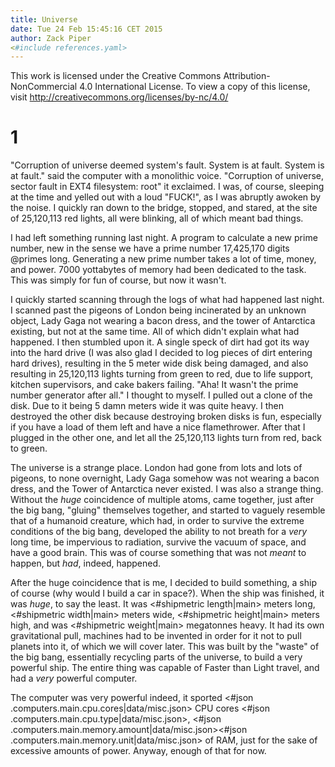 ```yaml
---
title: Universe
date: Tue 24 Feb 15:45:16 CET 2015
author: Zack Piper
<#include references.yaml>
---
```


This work is licensed under the Creative Commons Attribution-NonCommercial 4.0 International License. To view a copy of this license, visit http://creativecommons.org/licenses/by-nc/4.0/

# 1

"Corruption of universe deemed system's fault. System is at fault. System is at fault." said the computer with a monolithic voice. "Corruption of universe, sector fault in EXT4 filesystem: root" it exclaimed. I was, of course, sleeping at the time and yelled out with a loud "FUCK!", as I was abruptly awoken by the noise. I quickly ran down to the bridge, stopped, and stared, at the site of 25,120,113 red lights, all were blinking, all of which meant bad things.

I had left something running last night. A program to calculate a new prime number, new in the sense we have a prime number 17,425,170 digits @primes long. Generating a new prime number takes a lot of time, money, and power. 7000 yottabytes of memory had been dedicated to the task. This was simply for fun of course, but now it wasn't.

I quickly started scanning through the logs of what had happened last night. I scanned past the pigeons of London being incinerated by an unknown object, Lady Gaga not wearing a bacon dress, and the tower of Antarctica existing, but not at the same time. All of which didn't explain what had happened. I then stumbled upon it. A single speck of dirt had got its way into the hard drive (I was also glad I decided to log pieces of dirt entering hard drives), resulting in the 5 meter wide disk being damaged, and also resulting in 25,120,113 lights turning from green to red, due to life support, kitchen supervisors, and cake bakers failing. "Aha! It wasn't the prime number generator after all." I thought to myself. I pulled out a clone of the disk. Due to it being 5 damn meters wide it was quite heavy. I then destroyed the other disk because destroying broken disks is fun, especially if you have a load of them left and have a nice flamethrower. After that I plugged in the other one, and let all the 25,120,113 lights turn from red, back to green.

The universe is a strange place. London had gone from lots and lots of pigeons, to none overnight, Lady Gaga somehow was not wearing a bacon dress, and the Tower of Antarctica never existed. I was also a strange thing. Without the *huge* coincidence of multiple atoms, came together, just after the big bang, "gluing" themselves together, and started to vaguely resemble that of a humanoid creature, which had, in order to survive the extreme conditions of the big bang, developed the ability to not breath for a *very* long time, be impervious to radiation, survive the vacuum of space, and have a good brain. This was of course something that was not *meant* to happen, but *had*, indeed, happened.

After the huge coincidence that is me, I decided to build something, a ship of course (why would I build a car in space?). When the ship was finished, it was *huge*, to say the least. It was <#shipmetric length|main> meters long, <#shipmetric width|main> meters wide, <#shipmetric height|main> meters high, and was <#shipmetric weight|main> megatonnes heavy. It had its own gravitational pull, machines had to be invented in order for it not to pull planets into it, of which we will cover later. This was built by the "waste" of the big bang, essentially recycling parts of the universe, to build a very powerful ship. The entire thing was capable of Faster than Light travel, and had a *very* powerful computer.

The computer was very powerful indeed, it sported <#json .computers.main.cpu.cores|data/misc.json> CPU cores <#json .computers.main.cpu.type|data/misc.json>, <#json .computers.main.memory.amount|data/misc.json><#json .computers.main.memory.unit|data/misc.json> of RAM, just for the sake of excessive amounts of power. Anyway, enough of that for now.

